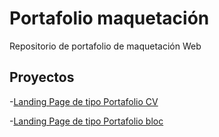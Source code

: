 # Portafolio maquetación

Repositorio de portafolio de maquetación Web

## Proyectos

-[Landing Page de tipo Portafolio CV](https://code-sol.github.io/Portafolio-Maquetacion/cv)

-[Landing Page de tipo Portafolio bloc](https://code-sol.github.io/Portafolio-Maquetacion/landing-green)
